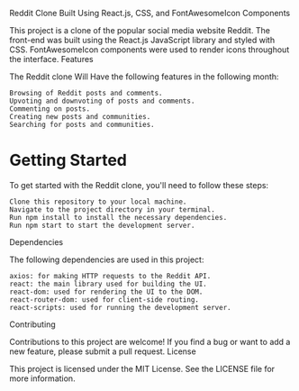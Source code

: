 Reddit Clone Built Using React.js, CSS, and FontAwesomeIcon Components

This project is a clone of the popular social media website Reddit. The front-end was built using the React.js JavaScript library and styled with CSS. FontAwesomeIcon components were used to render icons throughout the interface.
Features

The Reddit clone Will Have the following features in the following month:

    Browsing of Reddit posts and comments.
    Upvoting and downvoting of posts and comments.
    Commenting on posts.
    Creating new posts and communities.
    Searching for posts and communities.

# Getting Started

To get started with the Reddit clone, you'll need to follow these steps:

    Clone this repository to your local machine.
    Navigate to the project directory in your terminal.
    Run npm install to install the necessary dependencies.
    Run npm start to start the development server.

Dependencies

The following dependencies are used in this project:

    axios: for making HTTP requests to the Reddit API.
    react: the main library used for building the UI.
    react-dom: used for rendering the UI to the DOM.
    react-router-dom: used for client-side routing.
    react-scripts: used for running the development server.

Contributing

Contributions to this project are welcome! If you find a bug or want to add a new feature, please submit a pull request.
License

This project is licensed under the MIT License. See the LICENSE file for more information.
